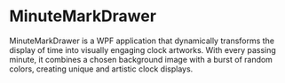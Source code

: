 # MinuteMarkDrawer
MinuteMarkDrawer is a WPF application that dynamically transforms the display of time into visually engaging clock artworks. With every passing minute, it combines a chosen background image with a burst of random colors, creating unique and artistic clock displays.
